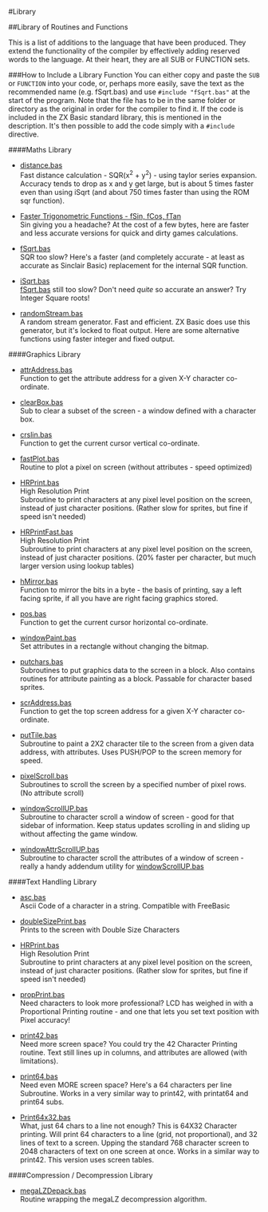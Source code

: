 #Library

##Library of Routines and Functions

This is a list of additions to the language that have been produced. They extend the functionality of the compiler by
effectively adding reserved words to the language. At their heart, they are all SUB or FUNCTION sets.

###How to Include a Library Function
You can either copy and paste the `SUB` or `FUNCTION` into your code, or, perhaps more easily,
save the text as the recommended name (e.g. fSqrt.bas) and use `#include "fSqrt.bas"` at the start of the program.
Note that the file has to be in the same folder or directory as the original in order for the compiler to find it.
If the code is included in the ZX Basic standard library, this is mentioned in the description.
It's then possible to add the code simply with a `#include` directive.

####Maths Library
* [distance.bas](library/distance.bas.md)
<br />Fast distance calculation - SQR(x<sup>2</sup> + y<sup>2</sup>) - using taylor series expansion.
Accuracy tends to drop as x and y get large, but is about 5 times faster even than using iSqrt
(and about 750 times faster than using the ROM sqr function).

* [Faster Trigonometric Functions - fSin, fCos, fTan](library/fsin.bas.md)
<br />Sin giving you a headache? At the cost of a few bytes, here are faster and less accurate versions for quick and
dirty games calculations.

* [fSqrt.bas](library/fsqrt.bas.md)
<br />SQR too slow? Here's a faster (and completely accurate - at least as accurate as Sinclair Basic) replacement for
the internal SQR function.

* [iSqrt.bas](library/isqrt.bas.md)
<br />[fSqrt.bas](library/fsqrt.bas.md) still too slow? Don't need _quite_ so accurate an answer? Try Integer Square roots!

* [randomStream.bas](library/randomstream.bas.md)
<br />A random stream generator. Fast and efficient. ZX Basic does use this generator, but it's locked to float output.
Here are some alternative functions using faster integer and fixed output.

####Graphics Library
* [attrAddress.bas](library/attraddress.md)
<br /> Function to get the attribute address for a given X-Y character co-ordinate.

* [clearBox.bas](library/clearbox.md)
<br /> Sub to clear a subset of the screen - a window defined with a character box.

* [crslin.bas](csrlin.md)
<br /> Function to get the current cursor vertical co-ordinate.

* [fastPlot.bas](library/fastplot.md)
<br /> Routine to plot a pixel on screen (without attributes - speed optimized)

* [HRPrint.bas](library/hrprint.bas.md)
<br /> High Resolution Print<br /> Subroutine to print characters at any pixel level position on the screen,
instead of just character positions. (Rather slow for sprites, but fine if speed isn't needed)

* [HRPrintFast.bas](library/hrprintfast.bas.md)
<br /> High Resolution Print<br /> Subroutine to print characters at any pixel level position on the screen,
instead of just character positions. (20% faster per character, but much larger version using lookup tables)

* [hMirror.bas](library/hmirror.bas.md)
<br /> Function to mirror the bits in a byte - the basis of printing, say a left facing sprite,
if all you have are right facing graphics stored.

* [pos.bas](library/pos.md)
<br /> Function to get the current cursor horizontal co-ordinate.

* [windowPaint.bas](library/windowpaint.md)
<br /> Set attributes in a rectangle without changing the bitmap.

* [putchars.bas](library/putchars.bas.md)
<br /> Subroutines to put graphics data to the screen in a block. Also contains routines for attribute painting as a
block. Passable for character based sprites.

* [scrAddress.bas](library/scraddress.md)
<br /> Function to get the top screen address for a given X-Y character co-ordinate.

* [putTile.bas](library/puttile.md)
<br /> Subroutine to paint a 2X2 character tile to the screen from a given data address, with attributes.
Uses PUSH/POP to the screen memory for speed.

* [pixelScroll.bas](library/pixelscroll.md)
<br /> Subroutines to scroll the screen by a specified number of pixel rows. (No attribute scroll)

* [windowScrollUP.bas](library/windowscrollup.md)
<br /> Subroutine to character scroll a window of screen - good for that sidebar of information.
Keep status updates scrolling in and sliding up without affecting the game window.

* [windowAttrScrollUP.bas](library/windowattrscrollup.md)
<br /> Subroutine to character scroll the attributes of a window of screen - really a handy addendum utility
for [windowScrollUP.bas](library/windowscrollup.md) 

####Text Handling Library

* [asc.bas](library/asc.bas.md)
<br /> Ascii Code of a character in a string. Compatible with FreeBasic

* [doubleSizePrint.bas](library/doublesizeprint.bas.md)
<br /> Prints to the screen with Double Size Characters

* [HRPrint.bas](library/hrprint.bas.md)
<br /> High Resolution Print<br /> Subroutine to print characters at any pixel level position on the screen,
instead of just character positions. (Rather slow for sprites, but fine if speed isn't needed)

* [propPrint.bas](library/propprint.bas.md)
<br /> Need characters to look more professional? LCD has weighed in with a Proportional Printing routine -
and one that lets you set text position with Pixel accuracy!

* [print42.bas](library/print42.bas.md)
<br /> Need more screen space? You could try the 42 Character Printing routine. Text still lines up in columns,
and attributes are allowed (with limitations).

* [print64.bas](library/print64.bas.md)
<br /> Need even MORE screen space? Here's a 64 characters per line Subroutine. Works in a very similar way to print42,
with printat64 and print64 subs.

* [Print64x32.bas](library/print64x32.bas.md)
<br /> What, just 64 chars to a line not enough? This is 64X32 Character printing.
Will print 64 characters to a line (grid, not proportional), and 32 lines of text to a screen.
Upping the standard 768 character screen to 2048 characters of text on one screen at once.
Works in a similar way to print42. This version uses screen tables.

####Compression / Decompression Library

* [megaLZDepack.bas](library/megalz.bas.md)
<br /> Routine wrapping the megaLZ decompression algorithm.


